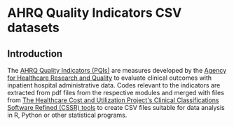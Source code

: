 # AHRQ Quality Indicators CSV datasets 

## Introduction

The [AHRQ Quality Indicators (PQIs)](https://qualityindicators.ahrq.gov/modules/pqi_resources.aspx#techspecs) are measures  developed by the [Agency for Healthcare Research and Quality](https://www.ahrq.gov/) to evaluate clinical outcomes with inpatient hospital administrative data. Codes relevant to the indicators are extracted from pdf files from the respective modules and merged with files from [The Healthcare Cost and Utilization Project's Clinical Classifications Software Refined (CSSR) tools](https://www.hcup-us.ahrq.gov/tools_software.jsp) to create CSV files suitable for data analysis in R, Python or other statistical programs. 

